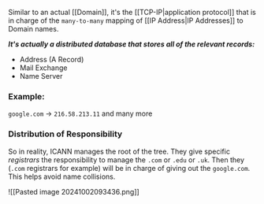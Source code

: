 Similar to an actual [[Domain]], it's the [[TCP-IP|application protocol]] that is in charge of the `many-to-many` mapping of [[IP Address|IP Addresses]] to Domain names.

***It's actually a distributed database that stores all of the relevant records:***
- Address (A Record)
- Mail Exchange
- Name Server
### Example:
`google.com` -> `216.58.213.11` and many more


### Distribution of Responsibility

So in reality, ICANN manages the root of the tree. They give specific *registrars* the responsibility to manage the `.com` or `.edu` or `.uk`. Then they (`.com` registrars for example) will be in charge of giving out the `google.com`. This helps avoid name collisions. 

![[Pasted image 20241002093436.png]]